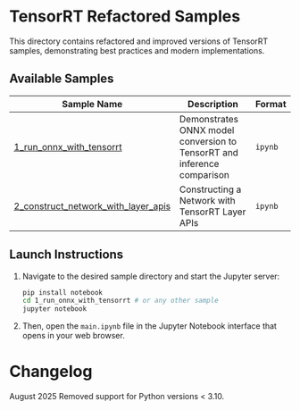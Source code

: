 # TensorRT Refactored Samples

This directory contains refactored and improved versions of TensorRT samples, demonstrating best practices and modern implementations.

## Available Samples

| Sample Name | Description | Format |
|-------------|-------------|---------|
| [1_run_onnx_with_tensorrt](./1_run_onnx_with_tensorrt) | Demonstrates ONNX model conversion to TensorRT and inference comparison | `ipynb` |
| [2_construct_network_with_layer_apis](./2_construct_network_with_layer_apis) | Constructing a Network with TensorRT Layer APIs | `ipynb` |



## Launch Instructions

1.  Navigate to the desired sample directory and start the Jupyter server:
    ```bash
    pip install notebook
    cd 1_run_onnx_with_tensorrt # or any other sample
    jupyter notebook
    ```
2.  Then, open the `main.ipynb` file in the Jupyter Notebook interface that opens in your web browser.

# Changelog

August 2025
Removed support for Python versions < 3.10.

